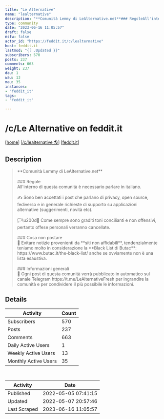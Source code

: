 ```yaml
---
title: "Le Alternative" 
name: "lealternative"
description: "**Comunità Lemmy di LeAlternative.net**### RegoleAll'interno di questa comunità è necessario parlare in italiano.✍️ Sono ben accettati i post che parlano di privacy, open source, fediverso e in generale richieste di supporto su applicazioni alternative (suggerimenti, novità etc).🏳️\u200d🌈 Come sempre sono graditi toni concilianti e non offensivi, pertanto offese personali verranno cancellate.### Cosa non postare🚫 Evitare notizie provenienti da **siti non affidabili**, tendenzialmente teniamo molto in considerazione la **Black List di Butac**: https://www.butac.it/the-black-list/ anche se ovviamente non è una lista esaustiva.### Informazioni generali📌 Ogni post di questa comunità verrà pubblicato in automatico sul canale Telegram https://t.me/LeAlternativeFresh per ingrandire la comunità e per condividere il più possibile le informazioni."
type: community
date: "2023-06-16 11:05:57"
draft: false
nsfw: false
actor_id: "https://feddit.it/c/lealternative"
host: feddit.it
lastmod: "{[ .Updated }}"
subscribers: 570
posts: 237
comments: 663
weight: 237
dau: 1
wau: 13
mau: 35
instances:
- "feddit_it"
tags: 
- "feddit_it"

---
```


# /c/Le Alternative on feddit.it

[[home](/)]
[[/c/lealternative 🌎](https://feddit.it/c/lealternative)]
[[feddit.it](/instances/feddit_it)]


## Description 

<blockquote class="description">
**Comunità Lemmy di LeAlternative.net**<br><br>### Regole<br>All'interno di questa comunità è necessario parlare in italiano.<br><br>✍️ Sono ben accettati i post che parlano di privacy, open source, fediverso e in generale richieste di supporto su applicazioni alternative (suggerimenti, novità etc).<br><br>🏳️\u200d🌈 Come sempre sono graditi toni concilianti e non offensivi, pertanto offese personali verranno cancellate.<br><br>### Cosa non postare<br>🚫 Evitare notizie provenienti da **siti non affidabili**, tendenzialmente teniamo molto in considerazione la **Black List di Butac**: https://www.butac.it/the-black-list/ anche se ovviamente non è una lista esaustiva.<br><br>### Informazioni generali<br>📌 Ogni post di questa comunità verrà pubblicato in automatico sul canale Telegram https://t.me/LeAlternativeFresh per ingrandire la comunità e per condividere il più possibile le informazioni.
</blockquote>


## Details

| Activity | Count  |
|----------------------|---|
| Subscribers          | 570 |
| Posts                | 237  |
| Comments             | 663  |
| Daily Active Users   | 1  |
| Weekly Active Users  | 13  |
| Monthly Active Users | 35  |

<br>

| Activity | Date |
|----------------------|---|
| Published            | 2022-05-05 07:41:15 |
| Updated              | 2022-05-07 20:57:46 |
| Last Scraped         | 2023-06-16 11:05:57 |
